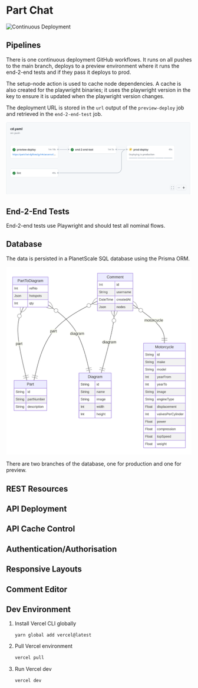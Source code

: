 # Part Chat

![Continuous Deployment](https://github.com/h4ctar/partchat/actions/workflows/cd.yaml/badge.svg)

## Pipelines

There is one continuous deployment GitHub workflows.
It runs on all pushes to the main branch, deploys to a preview environment where it runs the end-2-end tests and if they pass it deploys to prod.

The setup-node action is used to cache node dependencies.
A cache is also created for the playwright binaries; it uses the playwright version in the key to ensure it is updated when the playwright version changes.

The deployment URL is stored in the `url` output of the `preview-deploy` job and retrieved in the `end-2-end-test` job.

![Continuous Deploy Workflow](docs/continuous-deploy-workflow.png)

## End-2-End Tests

End-2-end tests use Playwright and should test all nominal flows.

## Database

The data is persisted in a PlanetScale SQL database using the Prisma ORM.

![Entity Relationship Diagram](docs/prisma-erd.svg)

There are two branches of the database, one for production and one for preview.

## REST Resources

## API Deployment

## API Cache Control

## Authentication/Authorisation

## Responsive Layouts

## Comment Editor

## Dev Environment

1. Install Vercel CLI globally

    ```
    yarn global add vercel@latest
    ```

2. Pull Vercel environment

    ```zsh
    vercel pull
    ```

3. Run Vercel dev

    ```zsh
    vercel dev
    ```
